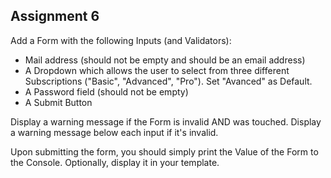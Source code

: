 ## Assignment 6

Add a Form with the following Inputs (and Validators):
- Mail address (should not be empty and should be an email address)
- A Dropdown which allows the user to select from three different Subscriptions ("Basic", "Advanced", "Pro"). Set "Avanced" as Default.
- A Password field (should not be empty)
- A Submit Button

Display a warning message if the Form is invalid AND was touched. Display a warning message below each input if it's invalid.

Upon submitting the form, you should simply print the Value of the Form to the Console.
Optionally, display it in your template.
